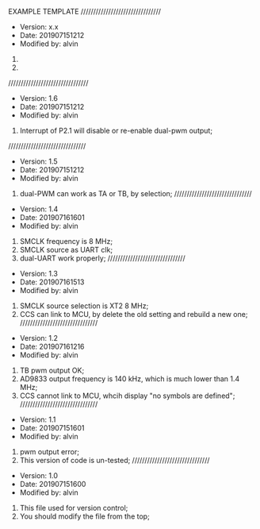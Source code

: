 
EXAMPLE TEMPLATE 
////////////////////////////////
* Version: x.x
* Date: 201907151212
* Modified by: alvin
1. 
1. 
////////////////////////////////
* Version: 1.6 
* Date: 201907151212 
* Modified by: alvin
1. Interrupt of P2.1 will disable or re-enable dual-pwm output;

///////////////////////////////

* Version: 1.5 
* Date: 201907151212 
* Modified by: alvin
1. dual-PWM can work as TA or TB, by selection; 
///////////////////////////////
* Version: 1.4 
* Date: 201907161601 
* Modified by: alvin
1. SMCLK frequency is 8 MHz;
1. SMCLK source as UART clk;
1. dual-UART work properly;
///////////////////////////////
* Version: 1.3 
* Date: 201907161513 
* Modified by: alvin
1. SMCLK source selection is XT2 8 MHz;
1. CCS can link to MCU, by delete the old setting and rebuild a new one; 
///////////////////////////////
* Version: 1.2 
* Date: 201907161216 
* Modified by: alvin
1. TB pwm output OK;
1. AD9833 output frequency is 140 kHz, which is much lower than 1.4 MHz;
1. CCS cannot link to MCU, whcih display "no symbols are defined"; 
///////////////////////////////
* Version: 1.1 
* Date: 201907151601 
* Modified by: alvin
1. pwm output error;
2. This version of code is un-tested; 
///////////////////////////////
* Version: 1.0 
* Date: 201907151600 
* Modified by: alvin
1. This file used for version control;
1. You should modify the file from the top;